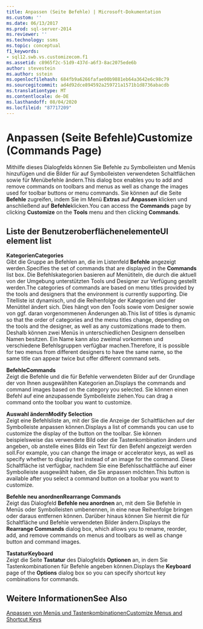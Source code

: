 ```yaml
---
title: Anpassen (Seite Befehle) | Microsoft-Dokumentation
ms.custom: ''
ms.date: 06/13/2017
ms.prod: sql-server-2014
ms.reviewer: ''
ms.technology: ssms
ms.topic: conceptual
f1_keywords:
- sql12.swb.vs.customizecom.f1
ms.assetid: c8965f2c-51d9-437d-a6f3-8ac2075ede6b
author: stevestein
ms.author: sstein
ms.openlocfilehash: 684fb9a6266fafae00b9881eb64a3642e6c98c79
ms.sourcegitcommit: ad4d92dce894592a259721a1571b1d8736abacdb
ms.translationtype: MT
ms.contentlocale: de-DE
ms.lasthandoff: 08/04/2020
ms.locfileid: "87717209"
---
```

# <a name="customize-commands-page"></a><span data-ttu-id="63eae-102">Anpassen (Seite Befehle)</span><span class="sxs-lookup"><span data-stu-id="63eae-102">Customize (Commands Page)</span></span>
  <span data-ttu-id="63eae-103">Mithilfe dieses Dialogfelds können Sie Befehle zu Symbolleisten und Menüs hinzufügen und die Bilder für auf Symbolleisten verwendeten Schaltflächen sowie für Menübefehle ändern.</span><span class="sxs-lookup"><span data-stu-id="63eae-103">This dialog box enables you to add and remove commands on toolbars and menus as well as change the images used for toolbar buttons or menu commands.</span></span> <span data-ttu-id="63eae-104">Sie können auf die Seite **Befehle** zugreifen, indem Sie im Menü **Extras** auf **Anpassen** klicken und anschließend auf **Befehle**klicken.</span><span class="sxs-lookup"><span data-stu-id="63eae-104">You can access the **Commands** page by clicking **Customize** on the **Tools** menu and then clicking **Commands**.</span></span>  
  
## <a name="ui-element-list"></a><span data-ttu-id="63eae-105">Liste der Benutzeroberflächenelemente</span><span class="sxs-lookup"><span data-stu-id="63eae-105">UI element list</span></span>  
 <span data-ttu-id="63eae-106">**Kategorien**</span><span class="sxs-lookup"><span data-stu-id="63eae-106">**Categories**</span></span>  
 <span data-ttu-id="63eae-107">Gibt die Gruppe an Befehlen an, die im Listenfeld **Befehle** angezeigt werden.</span><span class="sxs-lookup"><span data-stu-id="63eae-107">Specifies the set of commands that are displayed in the **Commands** list box.</span></span> <span data-ttu-id="63eae-108">Die Befehlskategorien basieren auf Menütiteln, die durch die aktuell von der Umgebung unterstützten Tools und Designer zur Verfügung gestellt werden.</span><span class="sxs-lookup"><span data-stu-id="63eae-108">The categories of commands are based on menu titles provided by the tools and designers that the environment is currently supporting.</span></span> <span data-ttu-id="63eae-109">Die Titelliste ist dynamisch, und die Reihenfolge der Kategorien und der Menütitel ändert sich. Dies hängt von den Tools sowie vom Designer sowie von ggf. daran vorgenommenen Änderungen ab.</span><span class="sxs-lookup"><span data-stu-id="63eae-109">This list of titles is dynamic so that the order of categories and the menu titles change, depending on the tools and the designer, as well as any customizations made to them.</span></span> <span data-ttu-id="63eae-110">Deshalb können zwei Menüs in unterschiedlichen Designern denselben Namen besitzen. Ein Name kann also zweimal vorkommen und verschiedene Befehlsgruppen verfügbar machen.</span><span class="sxs-lookup"><span data-stu-id="63eae-110">Therefore, it is possible for two menus from different designers to have the same name, so the same title can appear twice but offer different command sets.</span></span>  
  
 <span data-ttu-id="63eae-111">**Befehle**</span><span class="sxs-lookup"><span data-stu-id="63eae-111">**Commands**</span></span>  
 <span data-ttu-id="63eae-112">Zeigt die Befehle und die für Befehle verwendeten Bilder auf der Grundlage der von Ihnen ausgewählten Kategorien an.</span><span class="sxs-lookup"><span data-stu-id="63eae-112">Displays the commands and command images based on the category you selected.</span></span> <span data-ttu-id="63eae-113">Sie können einen Befehl auf eine anzupassende Symbolleiste ziehen.</span><span class="sxs-lookup"><span data-stu-id="63eae-113">You can drag a command onto the toolbar you want to customize.</span></span>  
  
 <span data-ttu-id="63eae-114">**Auswahl ändern**</span><span class="sxs-lookup"><span data-stu-id="63eae-114">**Modify Selection**</span></span>  
 <span data-ttu-id="63eae-115">Zeigt eine Befehlsliste an, mit der Sie die Anzeige der Schaltflächen auf der Symbolleiste anpassen können.</span><span class="sxs-lookup"><span data-stu-id="63eae-115">Displays a list of commands you can use to customize the display of the button on the toolbar.</span></span> <span data-ttu-id="63eae-116">Sie können beispielsweise das verwendete Bild oder die Tastenkombination ändern und angeben, ob anstelle eines Bilds ein Text für den Befehl angezeigt werden soll.</span><span class="sxs-lookup"><span data-stu-id="63eae-116">For example, you can change the image or accelerator keys, as well as specify whether to display text instead of an image for the command.</span></span> <span data-ttu-id="63eae-117">Diese Schaltfläche ist verfügbar, nachdem Sie eine Befehlsschaltfläche auf einer Symbolleiste ausgewählt haben, die Sie anpassen möchten.</span><span class="sxs-lookup"><span data-stu-id="63eae-117">This button is available after you select a command button on a toolbar you want to customize.</span></span>  
  
 <span data-ttu-id="63eae-118">**Befehle neu anordnen**</span><span class="sxs-lookup"><span data-stu-id="63eae-118">**Rearrange Commands**</span></span>  
 <span data-ttu-id="63eae-119">Zeigt das Dialogfeld **Befehle neu anordnen** an, mit dem Sie Befehle in Menüs oder Symbolleisten umbenennen, in eine neue Reihenfolge bringen oder daraus entfernen können. Darüber hinaus können Sie hiermit die für Schaltfläche und Befehle verwendeten Bilder ändern.</span><span class="sxs-lookup"><span data-stu-id="63eae-119">Displays the **Rearrange Commands** dialog box, which allows you to rename, reorder, add, and remove commands on menus and toolbars as well as change button and command images.</span></span>  
  
 <span data-ttu-id="63eae-120">**Tastatur**</span><span class="sxs-lookup"><span data-stu-id="63eae-120">**Keyboard**</span></span>  
 <span data-ttu-id="63eae-121">Zeigt die Seite **Tastatur** des Dialogfelds **Optionen** an, in dem Sie Tastenkombinationen für Befehle angeben können.</span><span class="sxs-lookup"><span data-stu-id="63eae-121">Displays the **Keyboard** page of the **Options** dialog box so you can specify shortcut key combinations for commands.</span></span>  
  
## <a name="see-also"></a><span data-ttu-id="63eae-122">Weitere Informationen</span><span class="sxs-lookup"><span data-stu-id="63eae-122">See Also</span></span>  
 [<span data-ttu-id="63eae-123">Anpassen von Menüs und Tastenkombinationen</span><span class="sxs-lookup"><span data-stu-id="63eae-123">Customize Menus and Shortcut Keys</span></span>](../customize-menus-and-shortcut-keys.md)  

